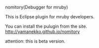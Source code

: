 nomitory(Debugger for mruby)

This is Eclipse plugin for mruby developers.

You can install the pulugin from the site. http://yamanekko.github.io/nomitory

attention: this is beta version.
